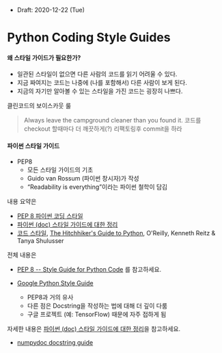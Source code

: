 * Draft: 2020-12-22 (Tue)

# Python Coding Style Guides

#### 왜 스타일 가이드가 필요한가?
* 일관된 스타일이 없으면 다른 사람의 코드를 읽기 어려울 수 있다.
* 지금 짜여지는 코드는 나중에 (나를 포함해서) 다른 사람이 보게 된다.
* 지금의 자기만 알아볼 수 있는 스타일을 가진 코드는 굉장히 나쁘다.

 클린코드의 보이스카웃 룰
> Always leave the campground cleaner than you found it.
> 코드를 checkout 할때마다 더 깨끗하게(?) 리팩토링후 commit을 하라

#### 파이썬 스타일 가이드
* PEP8
  - 모든 스타일 가이드의 기초
  - Guido van Rossum (파이썬 창시자)가 작성
  - “Readability is everything”이라는 파이썬 철학이 담김

내용 요약은
* [PEP 8 파이썬 코딩 스타일](http://pythonstudy.xyz/python/article/511-%ED%8C%8C%EC%9D%B4%EC%8D%AC-%EC%BD%94%EB%94%A9-%EC%8A%A4%ED%83%80%EC%9D%BC)
* [파이썬 (doc) 스타일 가이드에 대한 정리](https://medium.com/@kkweon/%ED%8C%8C%EC%9D%B4%EC%8D%AC-doc-%EC%8A%A4%ED%83%80%EC%9D%BC-%EA%B0%80%EC%9D%B4%EB%93%9C%EC%97%90-%EB%8C%80%ED%95%9C-%EC%A0%95%EB%A6%AC-b6d27cd0a27c)
* [코드 스타일](https://python-guide-kr.readthedocs.io/ko/latest/writing/style.html#one-statement-per-line), [The Hitchhiker's Guide to Python](https://www.amazon.com/Hitchhikers-Guide-Python-Practices-Development/dp/1491933178/ref=as_li_ss_il?ie=UTF8&linkCode=li2&tag=bookforkind-20&linkId=804806ebdacaf3b56567347f3afbdbca), O'Reilly, Kenneth Reitz & Tanya Shulusser

전체 내용은
* [PEP 8 -- Style Guide for Python Code](https://www.python.org/dev/peps/pep-0008/)
를 참고하세요.

* [Google Python Style Guide](https://google.github.io/styleguide/pyguide.html)
  - PEP8과 거의 유사
  - 다른 점은 Docstring을 작성하는 법에 대해 더 깊이 다룸
  - 구글 프로젝트 (예: TensorFlow) 때문에 자주 접하게 됨

자세한 내용은 [파이썬 (doc) 스타일 가이드에 대한 정리](https://medium.com/@kkweon/%ED%8C%8C%EC%9D%B4%EC%8D%AC-doc-%EC%8A%A4%ED%83%80%EC%9D%BC-%EA%B0%80%EC%9D%B4%EB%93%9C%EC%97%90-%EB%8C%80%ED%95%9C-%EC%A0%95%EB%A6%AC-b6d27cd0a27c)을 참고하세요.

* [numpydoc docstring guide](https://numpydoc.readthedocs.io/en/latest/format.html)

